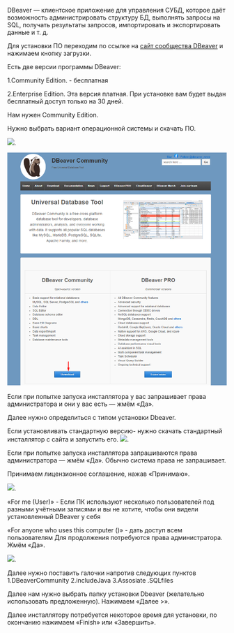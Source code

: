  DBeaver — клиентское приложение для управления СУБД, которое даёт возможность администрировать структуру БД, выполнять запросы на SQL, получать результаты запросов, импортировать и экспортировать данные и т. д.

Для установки ПО переходим по ссылке на [сайт сообщества DBeaver](https://dbeaver.io/) и нажимаем кнопку загрузки.



Есть две версии программы DBeaver:

1.Community Edition. - бесплатная

2.Enterprise Edition. Эта версия платная. При установке вам будет выдан бесплатный доступ только на 30 дней. 

Нам нужен Community Edition. 

Нужно выбрать вариант операционной системы и скачать ПО. 


<img src="file:///C:/Users/Богдан/Desktop/Установка ПО/Screenshot_124.png"/>. 

![Image alt](https://github.com/OksanaKuznetsova19/Ustanovka-PO/blob/main/Screenshot_124.png)

Если при попытке запуска инсталлятора у вас запрашивает права администратора и они у вас есть — жмём «Да».

Далее нужно определиться с типом установки Dbeaver.

Если  установливать стандартную версию- нужно скачать стандартный инсталлятор с сайта и запустить его.
<img src="file:///C:/Users/Богдан/Desktop/Установка ПО/Screenshot_159.png"/>.

Если при попытке запуска инсталлятора  запрашиваются права администратора — жмём «Да». Обычно система права не запрашивает.

Принимаем лицензионное соглашение, нажав «Принимаю».

<img src="file:///C:/Users/Богдан/Desktop/Установка ПО/Screenshot_160.png"/>.


  «For me (User)»  - Если  ПК используют несколько пользователей под разными учётными записями и вы не хотите, чтобы они видели установленный DBeaver у себя

«For anyone who uses this computer ()»  -  дать доступ всем пользователям
Для продолжения потребуются права администратора. Жмём «Да».

<img src="file:///C:/Users/Богдан/Desktop/Установка ПО/Screenshot_161.png"/>.

Далее  нужно поставить галочки напротив следующих пунктов
1.DBeaverCommunity
2.includeJava
3.Assosiate .SQLfiles

Далее нам нужно выбрать папку установки Dbeaver (желательно использовать предложенную). Нажимаем «Далее >».

Далее инсталлятору потребуется некоторое время для установки, по окончанию нажимаем «Finish» или «Завершить».